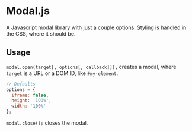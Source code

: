 # Modal.js

A Javascript modal library with just a couple options. Styling is handled in the CSS, where it should be.

## Usage

`modal.open(target[, options[, callback]]);` creates a modal, where `target` is a URL or a DOM ID, like `#my-element`.

```javascript
// Defaults
options = {
  iframe: false,
  height: '100%',
  width: '100%'
};
```

`modal.close();` closes the modal.
